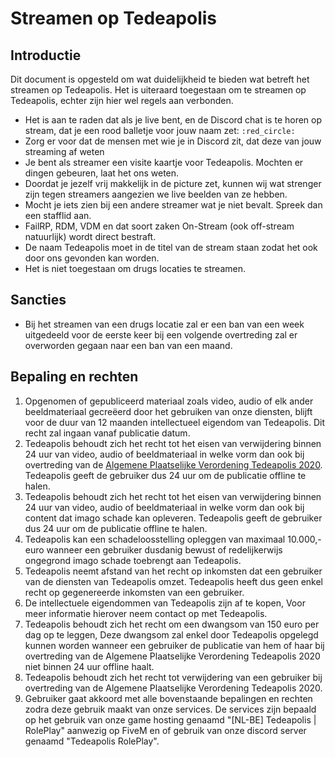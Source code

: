 # Streamen op Tedeapolis

## Introductie

Dit document is opgesteld om wat duidelijkheid te bieden wat betreft het streamen op Tedeapolis. Het is uiteraard toegestaan om te streamen op Tedeapolis, echter zijn hier wel regels aan verbonden.

* Het is aan te raden dat als je live bent, en de Discord chat is te horen op stream, dat je een rood balletje voor jouw naam zet: `:red_circle:`
* Zorg er voor dat de mensen met wie je in Discord zit, dat deze van jouw streaming af weten
* Je bent als streamer een visite kaartje voor Tedeapolis. Mochten er dingen gebeuren, laat het ons weten.
* Doordat je jezelf vrij makkelijk in de picture zet, kunnen wij wat strenger zijn tegen streamers aangezien we live beelden van ze hebben.
* Mocht je iets zien bij een andere streamer wat je niet bevalt. Spreek dan een stafflid aan.
* FailRP, RDM, VDM en dat soort zaken On-Stream (ook off-stream natuurlijk) wordt direct bestraft.
* De naam Tedeapolis moet in de titel van de stream staan zodat het ook door ons gevonden kan worden.
* Het is niet toegestaan om drugs locaties te streamen.

## Sancties

* Bij het streamen van een drugs locatie zal er een ban van een week uitgedeeld voor de eerste keer bij een volgende overtreding zal er overworden gegaan naar een ban van een maand.

## Bepaling en rechten

1. Opgenomen of gepubliceerd materiaal zoals video, audio of elk ander beeldmateriaal gecreëerd door het gebruiken van onze diensten, blijft voor de duur van 12 maanden intellectueel eigendom van Tedeapolis. Dit recht zal ingaan vanaf publicatie datum.
2. Tedeapolis behoudt zich het recht tot het eisen van verwijdering binnen 24 uur van video, audio of beeldmateriaal in welke vorm dan ook bij overtreding van de [Algemene Plaatselijke Verordening Tedeapolis 2020](https://wetboek.tedeapolis.nl/apv/). Tedeapolis geeft de gebruiker dus 24 uur om de publicatie offline te halen.
3. Tedeapolis behoudt zich het recht tot het eisen van verwijdering binnen 24 uur van video, audio of beeldmateriaal in welke vorm dan ook bij content dat imago schade kan opleveren. Tedeapolis geeft de gebruiker dus 24 uur om de publicatie offline te halen.
4. Tedeapolis kan een schadeloosstelling opleggen van maximaal 10.000,- euro wanneer een gebruiker dusdanig bewust of redelijkerwijs ongegrond imago schade toebrengt aan Tedeapolis.
5. Tedeapolis neemt afstand van het recht op inkomsten dat een gebruiker van de diensten van Tedeapolis omzet. Tedeapolis heeft dus geen enkel recht op gegenereerde inkomsten van een gebruiker.
6. De intellectuele eigendommen van Tedeapolis zijn af te kopen, Voor meer informatie hierover neem contact op met Tedeapolis.
7. Tedeapolis behoudt zich het recht om een dwangsom van 150 euro per dag op te leggen, Deze dwangsom zal enkel door Tedeapolis opgelegd kunnen worden wanneer een gebruiker de publicatie van hem of haar bij overtreding van de Algemene Plaatselijke Verordening Tedeapolis 2020 niet binnen 24 uur offline haalt.
8. Tedeapolis behoudt zich het recht tot verwijdering van een gebruiker bij overtreding van de Algemene Plaatselijke Verordening Tedeapolis 2020.
9. Gebruiker gaat akkoord met alle bovenstaande bepalingen en rechten zodra deze gebruik maakt van onze services. De services zijn bepaald op het gebruik van onze game hosting genaamd "[NL-BE] Tedeapolis | RolePlay" aanwezig op FiveM en of gebruik van onze discord server genaamd "Tedeapolis RolePlay".
